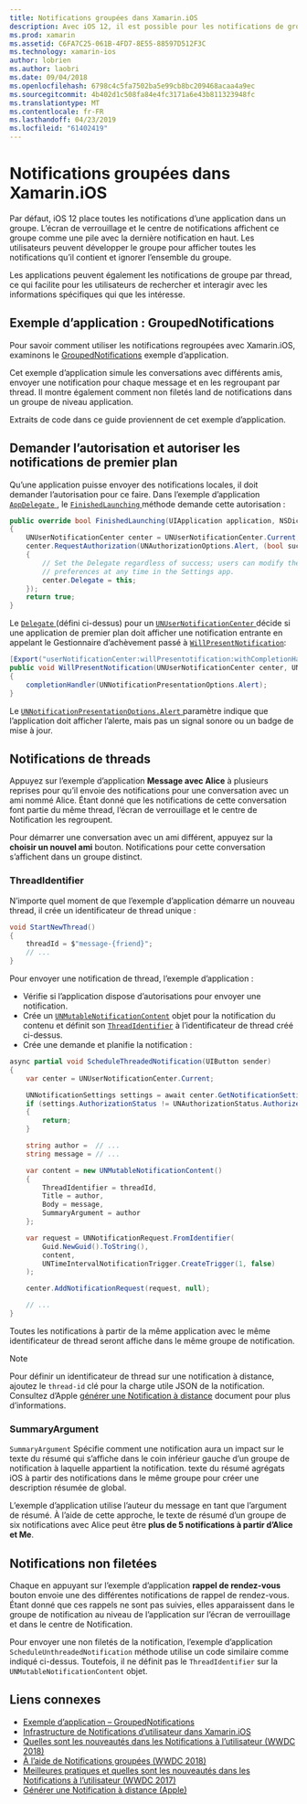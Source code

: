 ```yaml
---
title: Notifications groupées dans Xamarin.iOS
description: Avec iOS 12, il est possible pour les notifications de groupe dans le centre de Notification ou de l’écran de verrouillage par application ou par thread. Ce document décrit comment envoyer des fils et notifications non filetées avec Xamarin.iOS.
ms.prod: xamarin
ms.assetid: C6FA7C25-061B-4FD7-8E55-88597D512F3C
ms.technology: xamarin-ios
author: lobrien
ms.author: laobri
ms.date: 09/04/2018
ms.openlocfilehash: 6798c4c5fa7502ba5e99cb8bc209468acaa4a9ec
ms.sourcegitcommit: 4b402d1c508fa84e4fc3171a6e43b811323948fc
ms.translationtype: MT
ms.contentlocale: fr-FR
ms.lasthandoff: 04/23/2019
ms.locfileid: "61402419"
---
```

# <a name="grouped-notifications-in-xamarinios"></a>Notifications groupées dans Xamarin.iOS

Par défaut, iOS 12 place toutes les notifications d’une application dans un groupe. L’écran de verrouillage et le centre de notifications affichent ce groupe comme une pile avec la dernière notification en haut. Les utilisateurs peuvent développer le groupe pour afficher toutes les notifications qu’il contient et ignorer l’ensemble du groupe.

Les applications peuvent également les notifications de groupe par thread, ce qui facilite pour les utilisateurs de rechercher et interagir avec les informations spécifiques qui que les intéresse.

## <a name="sample-app-groupednotifications"></a>Exemple d’application : GroupedNotifications

Pour savoir comment utiliser les notifications regroupées avec Xamarin.iOS, examinons le [GroupedNotifications](https://developer.xamarin.com/samples/monotouch/iOS12/GroupedNotifications) exemple d’application.

Cet exemple d’application simule les conversations avec différents amis, envoyer une notification pour chaque message et en les regroupant par thread. Il montre également comment non filetés land de notifications dans un groupe de niveau application.

Extraits de code dans ce guide proviennent de cet exemple d’application.

## <a name="request-authorization-and-allow-foreground-notifications"></a>Demander l’autorisation et autoriser les notifications de premier plan

Qu’une application puisse envoyer des notifications locales, il doit demander l’autorisation pour ce faire. Dans l’exemple d’application [ `AppDelegate` ](xref:UIKit.UIApplicationDelegate), le [ `FinishedLaunching` ](xref:UIKit.UIApplicationDelegate.FinishedLaunching(UIKit.UIApplication,Foundation.NSDictionary)) méthode demande cette autorisation :

```csharp
public override bool FinishedLaunching(UIApplication application, NSDictionary launchOptions)
{
    UNUserNotificationCenter center = UNUserNotificationCenter.Current;
    center.RequestAuthorization(UNAuthorizationOptions.Alert, (bool success, NSError error) =>
    {
        // Set the Delegate regardless of success; users can modify their notification
        // preferences at any time in the Settings app.
        center.Delegate = this;
    });
    return true;
}
```

Le [ `Delegate` ](xref:UserNotifications.UNUserNotificationCenter.Delegate) (défini ci-dessus) pour un [ `UNUserNotificationCenter` ](xref:UserNotifications.UNUserNotificationCenter) décide si une application de premier plan doit afficher une notification entrante en appelant le Gestionnaire d’achèvement passé à [`WillPresentNotification`](xref:UserNotifications.UNUserNotificationCenterDelegate_Extensions.WillPresentNotification(UserNotifications.IUNUserNotificationCenterDelegate,UserNotifications.UNUserNotificationCenter,UserNotifications.UNNotification,System.Action{UserNotifications.UNNotificationPresentationOptions})):

```csharp
[Export("userNotificationCenter:willPresentotification:withCompletionHandler:")]
public void WillPresentNotification(UNUserNotificationCenter center, UNNotification notification, System.Action<UNNotificationPresentationOptions> completionHandler)
{
    completionHandler(UNNotificationPresentationOptions.Alert);
}
```

Le [ `UNNotificationPresentationOptions.Alert` ](xref:UserNotifications.UNNotificationPresentationOptions) paramètre indique que l’application doit afficher l’alerte, mais pas un signal sonore ou un badge de mise à jour.

## <a name="threaded-notifications"></a>Notifications de threads

Appuyez sur l’exemple d’application **Message avec Alice** à plusieurs reprises pour qu’il envoie des notifications pour une conversation avec un ami nommé Alice.
Étant donné que les notifications de cette conversation font partie du même thread, l’écran de verrouillage et le centre de Notification les regroupent.

Pour démarrer une conversation avec un ami différent, appuyez sur la **choisir un nouvel ami** bouton. Notifications pour cette conversation s’affichent dans un groupe distinct.

### <a name="threadidentifier"></a>ThreadIdentifier

N’importe quel moment de que l’exemple d’application démarre un nouveau thread, il crée un identificateur de thread unique :

```csharp
void StartNewThread()
{
    threadId = $"message-{friend}";
    // ...
}
```

Pour envoyer une notification de thread, l’exemple d’application :

- Vérifie si l’application dispose d’autorisations pour envoyer une notification.
- Crée un [`UNMutableNotificationContent`](xref:UserNotifications.UNMutableNotificationContent)
objet pour la notification du contenu et définit son [`ThreadIdentifier`](xref:UserNotifications.UNMutableNotificationContent.ThreadIdentifier)
à l’identificateur de thread créé ci-dessus.
- Crée une demande et planifie la notification :

```csharp
async partial void ScheduleThreadedNotification(UIButton sender)
{
    var center = UNUserNotificationCenter.Current;

    UNNotificationSettings settings = await center.GetNotificationSettingsAsync();
    if (settings.AuthorizationStatus != UNAuthorizationStatus.Authorized)
    {
        return;
    }

    string author =  // ...
    string message = // ...

    var content = new UNMutableNotificationContent()
    {
        ThreadIdentifier = threadId,
        Title = author,
        Body = message,
        SummaryArgument = author
    };

    var request = UNNotificationRequest.FromIdentifier(
        Guid.NewGuid().ToString(),
        content,
        UNTimeIntervalNotificationTrigger.CreateTrigger(1, false)
    );

    center.AddNotificationRequest(request, null);

    // ...
}
```

Toutes les notifications à partir de la même application avec le même identificateur de thread seront affiche dans le même groupe de notification.

> [!NOTE]
> Pour définir un identificateur de thread sur une notification à distance, ajoutez le `thread-id` clé pour la charge utile JSON de la notification. Consultez d’Apple [générer une Notification à distance](https://developer.apple.com/documentation/usernotifications/setting_up_a_remote_notification_server/generating_a_remote_notification) document pour plus d’informations.

### <a name="summaryargument"></a>SummaryArgument

`SummaryArgument` Spécifie comment une notification aura un impact sur le texte du résumé qui s’affiche dans le coin inférieur gauche d’un groupe de notification à laquelle appartient la notification. texte du résumé agrégats iOS à partir des notifications dans le même groupe pour créer une description résumée de global.

L’exemple d’application utilise l’auteur du message en tant que l’argument de résumé. À l’aide de cette approche, le texte de résumé d’un groupe de six notifications avec Alice peut être **plus de 5 notifications à partir d’Alice et Me**.

## <a name="unthreaded-notifications"></a>Notifications non filetées

Chaque en appuyant sur l’exemple d’application **rappel de rendez-vous** bouton envoie une des différentes notifications de rappel de rendez-vous. Étant donné que ces rappels ne sont pas suivies, elles apparaissent dans le groupe de notification au niveau de l’application sur l’écran de verrouillage et dans le centre de Notification.

Pour envoyer une non filetés de la notification, l’exemple d’application `ScheduleUnthreadedNotification` méthode utilise un code similaire comme indiqué ci-dessus.
Toutefois, il ne définit pas le `ThreadIdentifier` sur la `UNMutableNotificationContent` objet.

## <a name="related-links"></a>Liens connexes

- [Exemple d’application – GroupedNotifications](https://developer.xamarin.com/samples/monotouch/iOS12/GroupedNotifications)
- [Infrastructure de Notifications d’utilisateur dans Xamarin.iOS](~/ios/platform/user-notifications/index.md)
- [Quelles sont les nouveautés dans les Notifications à l’utilisateur (WWDC 2018)](https://developer.apple.com/videos/play/wwdc2018/710/)
- [À l’aide de Notifications groupées (WWDC 2018)](https://developer.apple.com/videos/play/wwdc2018/711/)
- [Meilleures pratiques et quelles sont les nouveautés dans les Notifications à l’utilisateur (WWDC 2017)](https://developer.apple.com/videos/play/wwdc2017/708/)
- [Générer une Notification à distance (Apple)](https://developer.apple.com/documentation/usernotifications/setting_up_a_remote_notification_server/generating_a_remote_notification)

